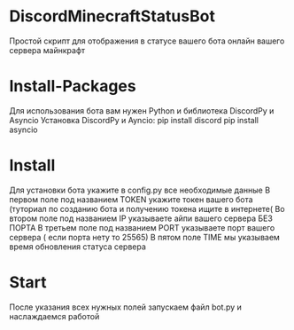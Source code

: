 # DiscordMinecraftStatusBot
Простой скрипт для отображения в статусе вашего бота онлайн вашего сервера майнкрафт


# Install-Packages
Для использования бота вам нужен Python и библиотека DiscordPy и Asyncio
Установка DiscordPy и Ayncio:
pip install discord
pip install asyncio

# Install
Для установки бота укажите в config.py все необходимые данные
В первом поле под названием TOKEN укажите токен вашего бота (туториал по созданию бота и получению токена ищите в интернете(
Во втором поле под названием IP указываете айпи вашего сервера БЕЗ ПОРТА
В третьем поле под названием PORT указываете порт вашего сервера ( если порта нету то 25565)
В пятом поле TIME мы указываем время обновления статуса сервера

# Start
После указания всех нужных полей запускаем файл bot.py и наслаждаемся работой
